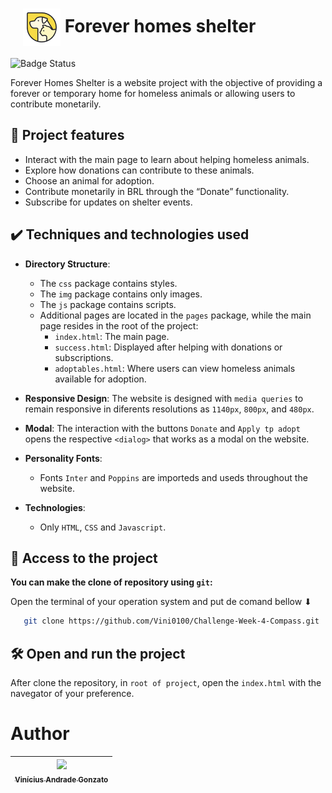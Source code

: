 # <img src="img/Logotype.png" alt="Logotype" style="margin-left: 20px; vertical-align: middle;" /> Forever homes shelter

![Badge Status](http://img.shields.io/static/v1?label=STATUS&message=FINISH&color=GREEN&style=for-the-badge)

Forever Homes Shelter is a website project with the objective of providing a forever or temporary home for homeless animals or allowing users to contribute monetarily.

## 🔨 Project features

- Interact with the main page to learn about helping homeless animals.
- Explore how donations can contribute to these animals.
- Choose an animal for adoption.
- Contribute monetarily in BRL through the “Donate” functionality.
- Subscribe for updates on shelter events.

## ✔️ Techniques and technologies used

- **Directory Structure**:

  - The `css` package contains styles.
  - The `img` package contains only images.
  - The `js` package contains scripts.
  - Additional pages are located in the `pages` package, while the main page resides in the root of the project:
    - `index.html`: The main page.
    - `success.html`: Displayed after helping with donations or subscriptions.
    - `adoptables.html`: Where users can view homeless animals available for adoption.

- **Responsive Design**: The website is designed with `media queries` to remain responsive in diferents resolutions as `1140px`, `800px`, and `480px`.

- **Modal**: The interaction with the buttons `Donate` and `Apply tp adopt` opens the respective `<dialog>` that works as a modal on the website.

- **Personality Fonts**:

  - Fonts `Inter` and `Poppins` are importeds and useds throughout the website.

- **Technologies**:
  - Only `HTML`, `CSS` and `Javascript`.

## 📁 Access to the project

**You can make the clone of repository using `git`:**

Open the terminal of your operation system and put de comand bellow ⬇

```bash
   git clone https://github.com/Vini0100/Challenge-Week-4-Compass.git
```

## 🛠️ Open and run the project

After clone the repository, in `root of project`, open the `index.html` with the navegator of your preference.

# Author

| [<img loading="lazy" src="https://avatars.githubusercontent.com/u/126361791?v=4" width=115><br><sub>Vinícius Andrade Gonzato</sub>](https://github.com/Vini0100)
| :---: |
